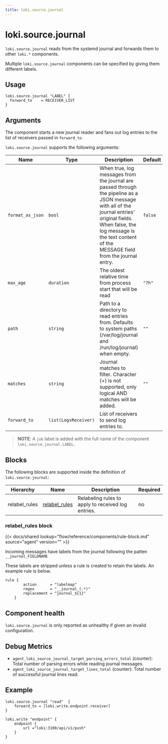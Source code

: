 ```yaml
---
title: loki.source.journal
---
```


# loki.source.journal

`loki.source.journal` reads from the systemd journal and forwards them to other
`loki.*` components. 

Multiple `loki.source.journal` components can be specified by giving them
different labels.

## Usage

```river
loki.source.journal "LABEL" {
  forward_to    = RECEIVER_LIST
}
```

## Arguments
The component starts a new journal reader and fans out
log entries to the list of receivers passed in `forward_to`.

`loki.source.journal` supports the following arguments:

Name         | Type   | Description                                                                                                                                                                                                                                | Default | Required
------------ |--------|--------------------------------------------------------------------------------------------------------------------------------------------------------------------------------------------------------------------------------------------|---------| --------
`format_as_json`    | `bool` | When true, log messages from the journal are passed through the pipeline as a JSON message with all of the journal entries' original  fields. When false, the log message is the text content of the MESSAGE field from the journal entry. | `false` | no
`max_age`    | `duration` | The oldest relative time from process start that will be read                                                                                                                                                                              | `"7h"` | no
`path` | `string` | Path to a directory to read entries from. Defaults to system paths (/var/log/journal and /run/log/journal) when empty.                                                                                                                     | `""` | no
`matches` | `string` | Journal matches to filter. Character (+) is not supported, only logical AND matches will be added. | `""` | no
`forward_to` | `list(LogsReceiver)` | List of receivers to send log entries to.                                                                                                                                                                                                  | | yes

> **NOTE**:  A `job` label is added with the full name of the component `loki.source.journal.LABEL`. 

## Blocks

The following blocks are supported inside the definition of `loki.source.journal`:

Hierarchy | Name | Description | Required
--------- | ---- | ----------- | --------
relabel_rules | [relabel_rules][] | Relabeling rules to apply to received log entries. | no

[relabel_rules]: #relabel_rules

### relabel_rules block

{{< docs/shared lookup="flow/reference/components/rule-block.md" source="agent" version="<AGENT VERSION>" >}}

Incoming messages have labels from the journal following the patten `__journal_FIELDNAME`

These labels are stripped unless a rule is created to retain the labels. An example rule is 
below.

```river
rule {
		action      = "labelmap"
		regex       = "__journal_(.*)"
		replacement = "journal_${1}"
	}
```


## Component health

`loki.source.journal` is only reported as unhealthy if given an invalid
configuration.

## Debug Metrics

* `agent_loki_source_journal_target_parsing_errors_total` (counter): Total number of parsing errors while reading journal messages.
* `agent_loki_source_journal_target_lines_total` (counter): Total number of successful journal lines read.

## Example

```river
loki.source.journal "read"  {
    forward_to = [loki.write.endpoint.receiver]
}

loki.write "endpoint" {
    endpoint {
        url ="loki:3100/api/v1/push"
    }  
}
```
